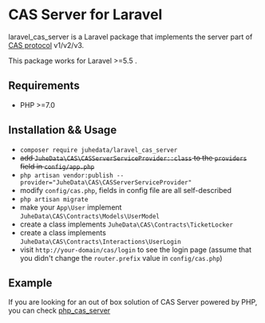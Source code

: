 # CAS Server for Laravel

laravel_cas_server is a Laravel package that implements the server part of [CAS protocol](https://apereo.github.io/cas/4.2.x/protocol/CAS-Protocol-Specification.html) v1/v2/v3.

This package works for Laravel >=5.5 .

## Requirements

- PHP >=7.0

## Installation && Usage

- `composer require juhedata/laravel_cas_server`
- <del>add `JuheData\CAS\CASServerServiceProvider::class` to the `providers` field in `config/app.php`</del>
- `php artisan vendor:publish --provider="JuheData\CAS\CASServerServiceProvider"`
- modify `config/cas.php`, fields in config file are all self-described
- `php artisan migrate`
- make your `App\User` implement `JuheData\CAS\Contracts\Models\UserModel`
- create a class implements `JuheData\CAS\Contracts\TicketLocker`
- create a class implements `JuheData\CAS\Contracts\Interactions\UserLogin`
- visit `http://your-domain/cas/login` to see the login page (assume that you didn't change the `router.prefix` value in `config/cas.php`)

## Example

If you are looking for an out of box solution of CAS Server powered by PHP, you can check [php_cas_server](https://github.com/leo108/php_cas_server)
